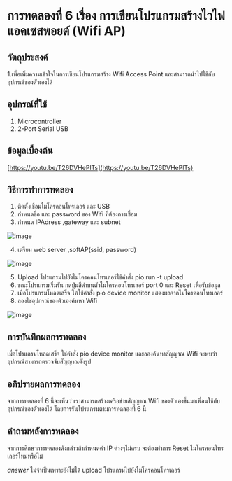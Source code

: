 # การทดลองที่ 6 เรื่อง การเขียนโปรแกรมสร้างไวไฟแอคเซสพอยต์ (Wifi AP)

## วัตถุประสงค์
1.เพื่อเพิ่มความเข้าใจในการเขียนโปรแกรมสร้าง Wifi Access Point และสามารถนำไปใช้กับอุปกรณ์ของตัวเองได้

## อุปกรณ์ที่ใช้
1. Microcontroller
2. 2-Port Serial USB 

## ข้อมูลเบื้องต้น
[https://youtu.be/T26DVHePlTs](https://youtu.be/T26DVHePlTs)

## วิธีการทำการทดลอง
1. ติดตั้งเชื่อมไมโครคอนโทรเลอร์ และ USB 
2. กำหนดชื่อ และ password ของ Wifi ที่ต้องการเชื่อม
3. กำหนด IPAdress ,gateway และ subnet

![image](https://user-images.githubusercontent.com/80880311/112317696-e656ab00-8cde-11eb-8048-1e9cabed4eec.jpeg)

4. เตรียม web server ,softAP(ssid, password)

![image](https://user-images.githubusercontent.com/80880311/112317742-f078a980-8cde-11eb-82ae-6661d133f63c.jpeg)

5. Upload โปรแกรมไปยังไมโครคอนโทรเลอร์ใช้คำสั่ง pio run -t upload
6. ขณะโปรแกรมเริ่มรัน กดปุ่มสีดำบนตัวไมโครคอนโทรเลอร์ port 0 และ Reset เพื่อรับข้อมูล
7. เมื่อโปรแกรมโหลดเสร็จ ให้ใช้คำสั่ง pio device monitor แสดงผลจากไมโครคอนโทรเลอร์
8. ลองใช่อุปกรณ์ของตัวเองค้นหา Wifi

![image](https://user-images.githubusercontent.com/80880311/112317789-fa9aa800-8cde-11eb-9ae0-0b82b654dffc.png)

## การบันทึกผลการทดลอง
เมื่อโปรแกรมโหลดเสร็จ ใช่คำสั่ง pio device monitor และลองค้นหาสัญญาณ Wifi จะพบว่า อุปกรณ์สามารถตรวจจับสัญญาณดังรูป

## อภิปรายผลการทดลอง
จากการทดลองที่ 6 นี้จะเห็นว่าเราสามารถสร้างเครือข่ายสัญญาณ Wifi ของตัวเองขึ้นมาเพื่อนใช้กับอุปกรณ์ของตัวเองได้ โดยการรันโปรแกรมตามการทดลองที่ 6 นี้

## คำถามหลังการทดลอง
จากการศึกษาการทดลองดังกล่าวถ้ากำหนดค่า IP ต่างๆไม่ครบ จะต้องทำการ Reset ไมโครคอนโทรเลอร์ใหม่หรือไม่

*answer* ไม่จำเป็นเพราะยังไม่ได้ upload โปรแกรมไปยังไมโครคอนโทรเลอร์
